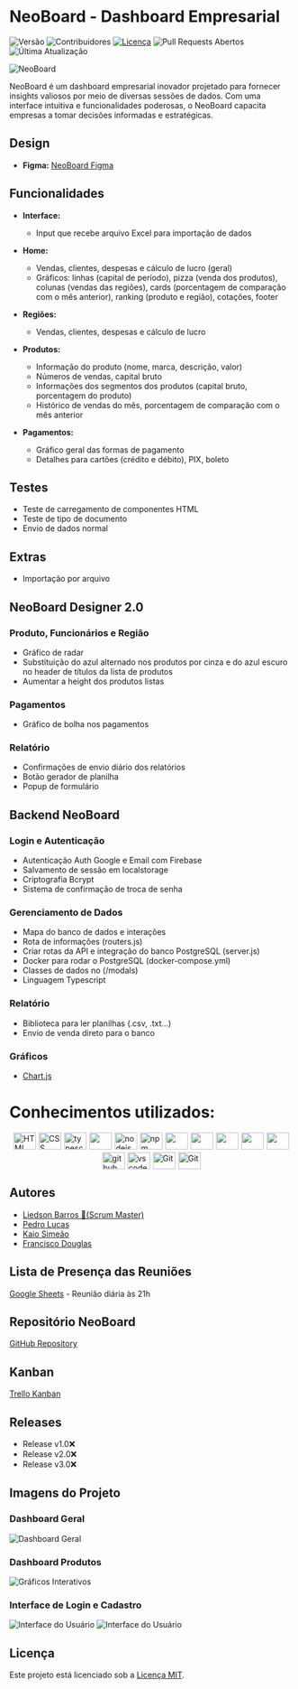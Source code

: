 # NeoBoard - Dashboard Empresarial

![Versão](https://img.shields.io/github/v/release/LiedsonLB/neoboard)
![Contribuidores](https://img.shields.io/github/contributors/LiedsonLB/neoboard)
[![Licença](https://img.shields.io/github/license/LiedsonLB/neoboard)](LICENSE)
![Pull Requests Abertos](https://img.shields.io/github/issues-pr/LiedsonLB/neoboard)
![Última Atualização](https://img.shields.io/github/last-commit/LiedsonLB/neoboard)

![NeoBoard](./public/img/readme_img/neoboard_logo.png)

NeoBoard é um dashboard empresarial inovador projetado para fornecer insights valiosos por meio de diversas sessões de dados. Com uma interface intuitiva e funcionalidades poderosas, o NeoBoard capacita empresas a tomar decisões informadas e estratégicas.

## Design

- **Figma:** [NeoBoard Figma](https://www.figma.com/file/FZsYI4I22unJ1Wg7HDTk96/NeoBoard?type=design&node-id=0-1&mode=design&t=tx0rR3XEPm7Oiu2d-0)

## Funcionalidades

- **Interface:**
  - Input que recebe arquivo Excel para importação de dados

- **Home:**
  - Vendas, clientes, despesas e cálculo de lucro (geral)
  - Gráficos: linhas (capital de período), pizza (venda dos produtos), colunas (vendas das regiões), cards (porcentagem de comparação com o mês anterior), ranking (produto e região), cotações, footer

- **Regiões:**
  - Vendas, clientes, despesas e cálculo de lucro

- **Produtos:**
  - Informação do produto (nome, marca, descrição, valor)
  - Números de vendas, capital bruto
  - Informações dos segmentos dos produtos (capital bruto, porcentagem do produto)
  - Histórico de vendas do mês, porcentagem de comparação com o mês anterior

- **Pagamentos:**
  - Gráfico geral das formas de pagamento
  - Detalhes para cartões (crédito e débito), PIX, boleto

## Testes

- Teste de carregamento de componentes HTML
- Teste de tipo de documento
- Envio de dados normal

## Extras

- Importação por arquivo

## NeoBoard Designer 2.0

### Produto, Funcionários e Região

- Gráfico de radar
- Substituição do azul alternado nos produtos por cinza e do azul escuro no header de títulos da lista de produtos
- Aumentar a height dos produtos listas

### Pagamentos

- Gráfico de bolha nos pagamentos

### Relatório

- Confirmações de envio diário dos relatórios
- Botão gerador de planilha
- Popup de formulário

## Backend NeoBoard

### Login e Autenticação

- Autenticação Auth Google e Email com Firebase
- Salvamento de sessão em localstorage
- Criptografia Bcrypt
- Sistema de confirmação de troca de senha

### Gerenciamento de Dados

- Mapa do banco de dados e interações
- Rota de informações (routers.js)
- Criar rotas da API e integração do banco PostgreSQL (server.js)
- Docker para rodar o PostgreSQL (docker-compose.yml)
- Classes de dados no (/modals)
- Linguagem Typescript

### Relatório

- Biblioteca para ler planilhas (.csv, .txt...)
- Envio de venda direto para o banco

### Gráficos

- [Chart.js](https://www.chartjs.org/)

# Conhecimentos utilizados:
<div style="display: flex; flex-wrap: wrap; gap: 5px; justify-content:center">
  <img src="https://raw.githubusercontent.com/devicons/devicon/master/icons/html5/html5-original.svg" alt="HTML" height="30" width="40">
  <img src="https://raw.githubusercontent.com/devicons/devicon/master/icons/css3/css3-original.svg" alt="CSS" height="30" width="40">
  <img src="https://raw.githubusercontent.com/devicons/devicon/master/icons/typescript/typescript-plain.svg" alt="typescript" height="30" width="40">
  <img src="https://cdn.jsdelivr.net/gh/devicons/devicon/icons/react/react-original.svg" height="30" width="40">
  <img src="https://cdn.jsdelivr.net/gh/devicons/devicon/icons/nodejs/nodejs-original.svg" alt="nodejs" height="30" width="40">
  <img src="https://cdn.jsdelivr.net/gh/devicons/devicon/icons/npm/npm-original-wordmark.svg" alt="npm" height="30" width="40">
  <img src="https://cdn.jsdelivr.net/gh/devicons/devicon/icons/postgresql/postgresql-original.svg" height="30" width="40">
  <img src="https://cdn.jsdelivr.net/gh/devicons/devicon/icons/express/express-original.svg" height="30" width="40">
  <img src="https://cdn.jsdelivr.net/gh/devicons/devicon/icons/fastapi/fastapi-original.svg" height="30" width="40">
  <img src="https://cdn.jsdelivr.net/gh/devicons/devicon/icons/figma/figma-original.svg" height="30" width="40">
  <img src="https://cdn.jsdelivr.net/gh/devicons/devicon/icons/firebase/firebase-plain.svg" height="30" width="40">        
  <img src="https://cdn.jsdelivr.net/gh/devicons/devicon/icons/github/github-original.svg" alt="github" height="30" width="40">
  <img src="https://cdn.jsdelivr.net/gh/devicons/devicon/icons/vscode/vscode-original.svg" alt="vscode" height="30" width="40">
  <img src="https://cdn.jsdelivr.net/gh/devicons/devicon/icons/git/git-original.svg" alt="Git" height="30" width="40"/>
  <img src="https://cdn.jsdelivr.net/gh/devicons/devicon/icons/docker/docker-original.svg" alt="Git" height="30" width="40"/>     
</div>

## Autores

- [Liedson Barros 👑(Scrum Master)](https://github.com/LiedsonLB)
- [Pedro Lucas](https://github.com/PL251431)
- [Kaio Simeão](https://github.com/KaioSimeao)
- [Francisco Douglas](https://github.com/DouglaSantos777)

## Lista de Presença das Reuniões

[Google Sheets](https://docs.google.com/spreadsheets/d/1aLPvppBixNkQL8woJ6ycX3q-zcAxLUGQJkBnxcQIC94/edit?usp=sharing) - Reunião diária às 21h

## Repositório NeoBoard

[GitHub Repository](https://github.com/LiedsonLB/neoboard)

## Kanban

[Trello Kanban](https://trello.com/invite/b/icO9d5CG/ATTI88cb3da7dc14ce4b89a11b42a222a7bd37DDFF10/kanban-quadro-modelo)

## Releases

- Release v1.0❌
- Release v2.0❌
- Release v3.0❌

## Imagens do Projeto

### Dashboard Geral
![Dashboard Geral](./public/img/readme_img/neoboard_interface.png)

### Dashboard Produtos
![Gráficos Interativos](./public/img/readme_img/neoboard_products.png)

### Interface de Login e Cadastro 
![Interface do Usuário](./public/img/readme_img/neoboard_login.png)
![Interface do Usuário](./public/img/readme_img/neoboard_cadaster.png)

## Licença

Este projeto está licenciado sob a [Licença MIT](LICENSE).